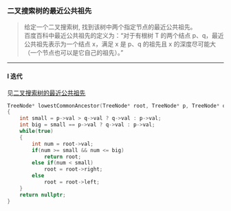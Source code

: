 ### 二叉搜索树的最近公共祖先

> 给定一个二叉搜索树, 找到该树中两个指定节点的最近公共祖先。  
> 百度百科中最近公共祖先的定义为：“对于有根树 T 的两个结点 p、q，最近公共祖先表示为一个结点 x，满足 x 是 p、q 的祖先且 x 的深度尽可能大（一个节点也可以是它自己的祖先）。”  

----------

#### I 迭代

见[二叉搜索树的最近公共祖先](./%230235%20Lowest%20Common%20Ancestor%20of%20a%20Binary%20Search%20Tree%20二叉搜索树的最近公共祖先.md)  

```cpp
TreeNode* lowestCommonAncestor(TreeNode* root, TreeNode* p, TreeNode* q) 
{
    int small = p->val > q->val ? q->val : p->val;
    int big = small == p->val ? q->val : p->val;
    while(true)
    {
        int num = root->val;
        if(num >= small && num <= big)
            return root;
        else if(num < small)
            root = root->right;
        else
            root = root->left;
    }
    return nullptr;
}
```
